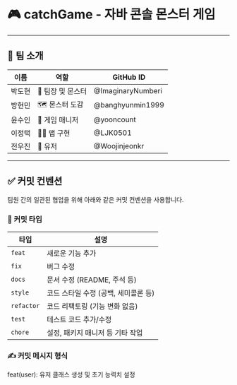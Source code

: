 # 🎮 catchGame - 자바 콘솔 몬스터 게임
---

## 👥 팀 소개

| 이름   | 역할                      | GitHub ID      |
|--------|---------------------------|----------------|
| 박도현 | 🧠 팀장 및 몬스터              | @ImaginaryNumberi        |
| 방현민 | 🗺️ 몬스터 도감                | @banghyunmin1999     |
| 윤수인 | 👾 게임 매니저          | @yooncount       |
| 이정택 | 🧍‍♂️ 맵 구현                  | @LJK0501     |
| 전우진 | 🧪 유저                      | @Woojinjeonkr    |

---

## ✅ 커밋 컨벤션

팀원 간의 일관된 협업을 위해 아래와 같은 커밋 컨벤션을 사용합니다.

### 📌 커밋 타입

| 타입       | 설명                                 |
|------------|--------------------------------------|
| `feat`     | 새로운 기능 추가                      |
| `fix`      | 버그 수정                             |
| `docs`     | 문서 수정 (README, 주석 등)           |
| `style`    | 코드 스타일 수정 (공백, 세미콜론 등)  |
| `refactor` | 코드 리팩토링 (기능 변화 없음)         |
| `test`     | 테스트 코드 추가/수정                 |
| `chore`    | 설정, 패키지 매니저 등 기타 작업       |

### ✍️ 커밋 메시지 형식
feat(user): 유저 클래스 생성 및 초기 능력치 설정
